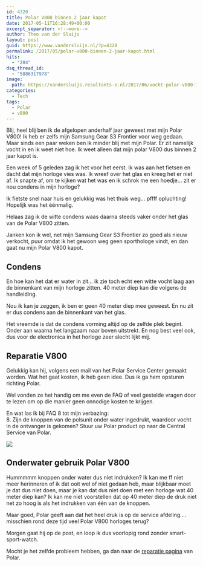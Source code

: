 ```yaml
---
id: 4320
title: Polar V800 binnen 2 jaar kapot
date: 2017-05-11T16:28:49+00:00
excerpt_separator: <!--more-->
author: Theo van der Sluijs
layout: post
guid: https://www.vandersluijs.nl/?p=4320
permalink: /2017/05/polar-v800-binnen-2-jaar-kapot.html
hits:
  - "204"
dsq_thread_id:
  - "5886317978"
image: 
  path: https://vandersluijs.resultants-e.nl/2017/06/vocht-polar-v800-1-825x510.jpg
categories:
  - Tech
tags:
  - Polar
  - v800
---
```

<section class="gh-view"> <section id="ember2103" class="ember-view view-container view-editor"> <section class="entry-preview js-entry-preview "> <section class="entry-preview-content js-entry-preview-content"> 

<div id="ember2111" class="ember-view rendered-markdown js-rendered-markdown">
  <p>
    Blij, heel blij ben ik de afgelopen anderhalf jaar geweest met mijn Polar V800! Ik heb er zelfs mijn Samsung Gear S3 Frontier voor weg gedaan. Maar sinds een paar weken ben ik minder blij met mijn Polar. Er zit namelijk vocht in en ik weet niet hoe. Ik weet alleen dat mijn polar V800 dus binnen 2 jaar kapot is.
  </p>
  <!--more-->
  <p>
    Een week of 5 geleden zag ik het voor het eerst. Ik was aan het fietsen en dacht dat mijn horloge vies was. Ik wreef over het glas en kreeg het er niet af. Ik snapte af, om te kijken wat het was en ik schrok me een hoedje&#8230; zit er nou condens in mijn horloge?
  </p>
  
  <p>
    Ik fietste snel naar huis en gelukkig was het thuis weg&#8230; pffff opluchting! Hopelijk was het éénmalig.
  </p>
  
  <p>
    Helaas zag ik de witte condens waas daarna steeds vaker onder het glas van de Polar V800 zitten.
  </p>
  
  <p>
    Janken kon ik wel, net mijn Samsung Gear S3 Frontier zo goed als nieuw verkocht, puur omdat ik het gewoon weg geen sporthologe vindt, en dan gaat nu mijn Polar V800 kapot.
  </p>
  
  <h2 id="condens">
    Condens
  </h2>
  
  <p>
    En hoe kan het dat er water in zit&#8230; ik zie toch echt een witte vocht laag aan de binnenkant van mijn horloge zitten. 40 meter diep kan die volgens de handleiding.
  </p>
  
  <p>
    Nou ik kan je zeggen, ik ben er geen 40 meter diep mee geweest. En nu zit er dus condens aan de binnenkant van het glas.
  </p>
  
  <p>
    Het vreemde is dat de condens vorming altijd op de zelfde plek begint. Onder aan waarna het langzaam naar boven uitstrekt. En nog best veel ook, dus voor de electronica in het horloge zeer slecht lijkt mij.
  </p>
  
  <h2 id="reparatiev800">
    Reparatie V800
  </h2>
  
  <p>
    Gelukkig kan hij, volgens een mail van het Polar Service Center gemaakt worden. Wat het gaat kosten, ik heb geen idee. Dus ik ga hem opsturen richting Polar.
  </p>
  
  <p>
    Wel vonden ze het handig om me even de FAQ of veel gestelde vragen door te lezen om op die manier geen onnodige kosten te krijgen.
  </p>
  
  <p>
    En wat las ik bij FAQ 8 tot mijn verbazing:<br /> 8. Zijn de knoppen van de polsunit onder water ingedrukt, waardoor vocht in de ontvanger is gekomen? Stuur uw Polar product op naar de Central Service van Polar.
  </p><section id="image-uploader-2112" class="js-drop-zone"> 
  
  <div id="ember2115" class="ember-view">
    <div class="gh-image-uploader -with-image">
      <div>
        <img src="https://itheo.nl/images/2017/05/vocht-polar-v800---2.jpg" />
      </div>
    </div>
  </div></section> 
  
  <h2 id="onderwatergebruikpolarv800">
    Onderwater gebruik Polar V800
  </h2>
  
  <p>
    Hummmmm knoppen onder water dus niet indrukken? Ik kan me ff niet meer herinneren of ik dat ooit wel of niet gedaan heb, maar blijkbaar moet je dat dus niet doen, maar je kan dat dus niet doen met een horloge wat 40 meter diep kan? Ik kan me niet voorstellen dat op 40 meter diep de druk niet net zo hoog is als het indrukken van één van de knoppen.
  </p>
  
  <p>
    Maar goed, Polar geeft aan dat het heel druk is op de service afdeling&#8230;. misschien rond deze tijd veel Polar V800 horloges terug?
  </p>
  
  <p>
    Morgen gaat hij op de post, en loop ik dus voorlopig rond zonder smart-sport-watch.
  </p>
  
  <p>
    Mocht je het zelfde probleem hebben, ga dan naar de <a href="https://service.polar.com/service/pscspreregnl.nsf/Starting?OpenForm">reparatie pagina</a> van Polar.
  </p>
</div></section> </section> </section> </section> 
